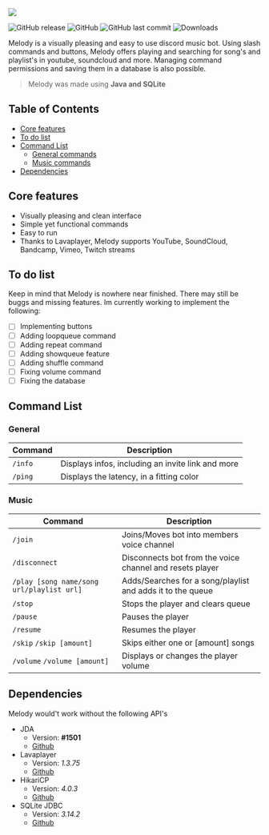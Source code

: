 <img src="https://github.com/necsii/melody/blob/main/.websrc/Melody_Banner.png" />

![GitHub release](https://img.shields.io/github/release/necsii/melody.svg)
![GitHub](https://img.shields.io/github/license/necsii/melody.svg)
![GitHub last commit](https://img.shields.io/github/last-commit/necsii/melody.svg)
![Downloads](https://img.shields.io/github/downloads/necsii/melody/total.svg)

Melody is a visually pleasing and easy to use discord music bot. Using slash commands and buttons, Melody offers playing and searching for song's and playlist's in youtube, soundcloud and more. Managing command permissions and saving them in a database is also possible. 

> Melody was made using **Java and SQLite**

## Table of Contents

* [Core features](#core-features)
* [To do list](#to-do-list)
* [Command List](#command-list)
  * [General commands](#general)
  * [Music commands](#music)
* [Dependencies](#dependencies)

## Core features
* Visually pleasing and clean interface
* Simple yet functional commands
* Easy to run
* Thanks to Lavaplayer, Melody supports YouTube, SoundCloud, Bandcamp, Vimeo, Twitch streams

## To do list

Keep in mind that Melody is nowhere near finished. There may still be buggs and missing features. Im currently working to implement the following:

* [ ] Implementing buttons
* [ ] Adding loopqueue command
* [ ] Adding repeat command
* [ ] Adding showqueue feature
* [ ] Adding shuffle command
* [ ] Fixing volume command
* [ ] Fixing the database

## Command List

### General

Command | Description
----------------|----------------
`/info` | Displays infos, including an invite link and more
`/ping` | Displays the latency, in a fitting color

### Music

Command | Description
----------------|----------------
`/join` | Joins/Moves bot into members voice channel
`/disconnect` | Disconnects bot from the voice channel and resets player
`/play [song name/song url/playlist url]` | Adds/Searches for a song/playlist and adds it to the queue
`/stop` | Stops the player and clears queue
`/pause` | Pauses the player
`/resume` | Resumes the player
`/skip` `/skip [amount]` | Skips either one or [amount] songs
`/volume` `/volume [amount]` | Displays or changes the player volume

## Dependencies

Melody would't work without the following API's
* JDA
   * Version: **#1501**
   * [Github](https://github.com/DV8FromTheWorld/JDA)
* Lavaplayer
   * Version: *1.3.75*
   * [Github](https://github.com/sedmelluq/lavaplayer)
* HikariCP
   * Version: *4.0.3*
   * [Github](https://github.com/brettwooldridge/HikariCP)
* SQLite JDBC
   * Version: *3.14.2*
   * [Github](https://github.com/xerial/sqlite-jdbc)
